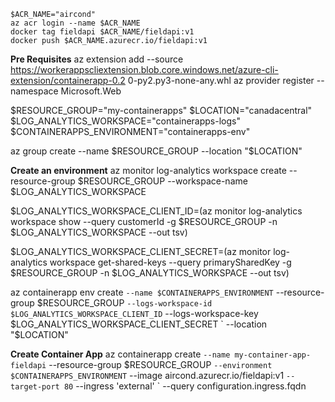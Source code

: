 ```**Add container image to ACR**
$ACR_NAME="aircond"
az acr login --name $ACR_NAME
docker tag fieldapi $ACR_NAME/fieldapi:v1
docker push $ACR_NAME.azurecr.io/fieldapi:v1
```
**Pre Requisites**
az extension add --source https://workerappscliextension.blob.core.windows.net/azure-cli-extension/containerapp-0.2 0-py2.py3-none-any.whl
az provider register --namespace Microsoft.Web

$RESOURCE_GROUP="my-containerapps"
$LOCATION="canadacentral"
$LOG_ANALYTICS_WORKSPACE="containerapps-logs"
$CONTAINERAPPS_ENVIRONMENT="containerapps-env"

az group create --name $RESOURCE_GROUP --location "$LOCATION"

**Create an environment**
az monitor log-analytics workspace create --resource-group $RESOURCE_GROUP --workspace-name $LOG_ANALYTICS_WORKSPACE

$LOG_ANALYTICS_WORKSPACE_CLIENT_ID=(az monitor log-analytics workspace show --query customerId -g $RESOURCE_GROUP -n $LOG_ANALYTICS_WORKSPACE --out tsv)

$LOG_ANALYTICS_WORKSPACE_CLIENT_SECRET=(az monitor log-analytics workspace get-shared-keys --query primarySharedKey -g $RESOURCE_GROUP -n $LOG_ANALYTICS_WORKSPACE --out tsv)

az containerapp env create `
  --name $CONTAINERAPPS_ENVIRONMENT `
  --resource-group $RESOURCE_GROUP `
  --logs-workspace-id $LOG_ANALYTICS_WORKSPACE_CLIENT_ID `
  --logs-workspace-key $LOG_ANALYTICS_WORKSPACE_CLIENT_SECRET `
  --location "$LOCATION"

**Create Container App**
az containerapp create `
  --name my-container-app-fieldapi `
  --resource-group $RESOURCE_GROUP `
  --environment $CONTAINERAPPS_ENVIRONMENT `
  --image aircond.azurecr.io/fieldapi:v1 `
  --target-port 80 `
  --ingress 'external' `
  --query configuration.ingress.fqdn



